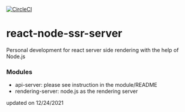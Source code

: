 [![CircleCI](https://circleci.com/gh/mountkingx/react-node-ssr-server/tree/main.svg?style=svg)](https://circleci.com/gh/mountkingx/react-node-ssr-server/tree/main)

# react-node-ssr-server
Personal development for react server side rendering with the help of Node.js

### Modules
* api-server: please see instruction in the module/README
* rendering-server: node.js as the rendering server

updated on 12/24/2021
